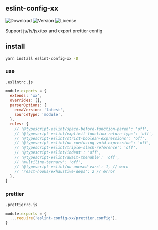 ## eslint-config-xx

![Download](https://img.shields.io/npm/dm/eslint-config-xx.svg)
![Version](https://img.shields.io/npm/v/eslint-config-xx.svg)
![License](https://img.shields.io/npm/l/eslint-config-xx.svg)

Support js/ts/jsx/tsx and export prettier config
## install

```bash
yarn install eslint-config-xx -D
```
### use

`.eslintrc.js`
```js
module.exports = {
  extends: 'xx',
  overrides: [],
  parserOptions: {
    ecmaVersion: 'latest',
    sourceType: 'module',
  },
  rules: {
    // '@typescript-eslint/space-before-function-paren': 'off',
    // '@typescript-eslint/explicit-function-return-type': 'off',
    // '@typescript-eslint/strict-boolean-expressions': 'off',
    // '@typescript-eslint/no-confusing-void-expression': 'off',
    // '@typescript-eslint/triple-slash-reference': 'off',
    // '@typescript-eslint/indent': 'off',
    // '@typescript-eslint/await-thenable': 'off',
    // 'multiline-ternary': 'off',
    // '@typescript-eslint/no-unused-vars': 1, // warn
    // 'react-hooks/exhaustive-deps': 2 // error
  },
}

```

### prettier

`.prettierrc.js`
```js
module.exports = {
  ...require('eslint-config-xx/prettier.config'),
}
```
